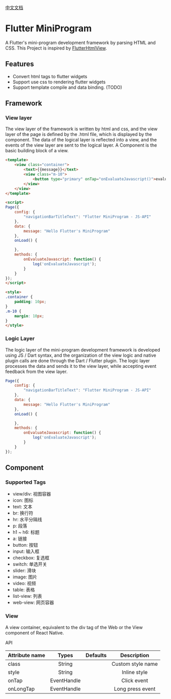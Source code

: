 [中文文档](./README-zh.md)

# Flutter MiniProgram

A Flutter's mini-program development framework by parsing HTML and CSS. This Project is inspired by [FlutterHtmlView](https://github.com/PonnamKarthik/FlutterHtmlView).

## Features

- Convert html tags to flutter widgets
- Support use css to rendering flutter widgets
- Support template compile and data binding. (TODO)

## Framework

### View layer

The view layer of the framework is written by html and css, and the view layer of the page is defined by the .html file, which is displayed by the component. The data of the logical layer is reflected into a view, and the events of the view layer are sent to the logical layer. A Component is the basic building block of a view.

```html
<template>
    <view class="container">
        <text>{{message}}</text>
        <view class="m-10">
            <button type="primary" onTap="onEvaluateJavascript()">evaluateJavascript</button>
        </view>
    </view>
</template>

<script>
Page({
    config: {
        "navigationBarTitleText": "Flutter MiniProgram - JS-API"
    },
    data: {
        message: "Hello Flutter's MiniProgram"
    },
    onLoad() {

    },
    methods: {
        onEvaluateJavascript: function() {
            log('onEvaluateJavascript');
        }
    }
});
</script>

<style>
.container {
    padding: 10px;
}
.m-10 {
    margin: 10px;
}
</style>
```

### Logic Layer

The logic layer of the mini-program development framework is developed using JS / Dart syntax, and the organization of the view logic and native plugin calls are done through the Dart / Flutter plugin. The logic layer processes the data and sends it to the view layer, while accepting event feedback from the view layer.

```js
Page({
    config: {
        "navigationBarTitleText": "Flutter MiniProgram - JS-API"
    },
    data: {
        message: "Hello Flutter's MiniProgram"
    },
    onLoad() {

    },
    methods: {
        onEvaluateJavascript: function() {
            log('onEvaluateJavascript');
        }
    }
});
```

## Component

### Supported Tags

- view/div: 视图容器
- icon: 图标
- text: 文本
- br: 换行符
- hr: 水平分隔线
- p: 段落
- h1 ~ h6: 标题
- a: 链接
- button: 按钮
- input: 输入框
- checkbox: 复选框
- switch: 单选开关
- slider: 滑块
- image: 图片
- video: 视频
- table: 表格
- list-view: 列表
- web-view: 网页容器

### View

A view container, equivalent to the div tag of the Web or the View component of React Native.

API

| Attribute name   |      Types      |  Defaults | Description |
|----------|:-------------:|------:|:-------------:|
| class |  String |  | Custom style name |
| style |  String |  | Inline style |
| onTap | EventHandle |  | Click event |
| onLongTap | EventHandle |  | Long press event |